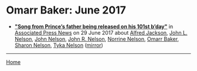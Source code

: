 # Omarr Baker: June 2017

 - [**"Song from Prince’s father being released on his 101st b’day"**](https://www.apnews.com/229ffc268c5e4b1ca1eef644539b5247) in [Associated Press News](https://www.apnews.com/) on 29 June 2017 about [Alfred Jackson](../../topics/alfred-jackson/index.md), [John L. Nelson](../../topics/john-l-nelson/index.md), [John Nelson](../../topics/john-nelson/index.md), [John R. Nelson](../../topics/john-r-nelson/index.md), [Norrine Nelson](../../topics/norrine-nelson/index.md), [Omarr Baker](../../topics/omarr-baker/index.md), [Sharon Nelson](../../topics/sharon-nelson/index.md), [Tyka Nelson](../../topics/tyka-nelson/index.md) ([mirror](https://web.archive.org/web/*/https://www.apnews.com/229ffc268c5e4b1ca1eef644539b5247))

----

[Home](./)
